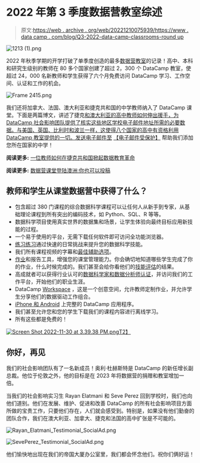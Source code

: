 # 2022 年第 3 季度数据营教室综述

> 原文:[https://web . archive . org/web/20221210075939/https://www . data camp . com/blog/Q3-2022-data-camp-classrooms-round up](https://web.archive.org/web/20221210075939/https://www.datacamp.com/blog/q3-2022-data-camp-classrooms-roundup)

![1213 (1).png](../Images/bf2739903d297874336222ebd699b5c1.png)

2022 年秋季学期的开学打破了单季度创造的最多[数据营教室](https://web.archive.org/web/20221212135819/https://www.datacamp.com/groups/classrooms)的记录！高中、本科和研究生级别的教师在 80 多个国家创建了超过 2，300 个 DataCamp 教室，使超过 24，000 名新教师和学生获得了六个月免费访问 DataCamp 学习、工作空间、认证和工作的机会。

![Frame 2415.png](../Images/c85ed03e475960a16bc5a0d94eb7ecf6.png)

我们还将加拿大、法国、澳大利亚和捷克共和国的中学教师纳入了 DataCamp 课堂。下面是两篇博文，讲述了捷克[和澳大利亚](https://web.archive.org/web/20221212135819/https://www.datacamp.com/blog/how-one-teacher-revolutionized-data-education-in-the-czech-republic)[的高中教师如何伸出援手，为 DataCamp 社会影响团队提供了核实这些地区学校电子邮件地址所需的必要数据。与美国、英国、比利时和波兰一样，这使得八个国家的高中有资格利用 DataCamp 教室提供的一切。发送电子邮件至](https://web.archive.org/web/20221212135819/https://www.datacamp.com/blog/datacamp-classrooms-australia) [【电子邮件受保护】](/web/20221212135819/https://www.datacamp.com/cdn-cgi/l/email-protection#492d2627283d2c092d283d282a282439672a2624) 帮助我们添加您所在国家的中学！

**阅读更多:** [一位教师如何在捷克共和国掀起数据教育革命](https://web.archive.org/web/20221212135819/https://www.datacamp.com/blog/how-one-teacher-revolutionized-data-education-in-the-czech-republic)

**阅读更多:** [数据营课堂登陆澳洲:你也可以投稿](https://web.archive.org/web/20221212135819/https://www.datacamp.com/blog/datacamp-classrooms-australia)

## 教师和学生从课堂数据营中获得了什么？

*   包含超过 380 门课程的综合数据科学课程可以让任何人从新手到专家，从基础理论课程到所有突出的编码技术，如 Python、SQL、R 等等。
*   数据科学项目使用真实世界的数据集和场景，让学生体验向最终目标应用新技能的过程。
*   一个易于使用的平台，无需下载任何软件即可访问全功能浏览器。
*   [练习练习](https://web.archive.org/web/20221212135819/https://www.datacamp.com/interactive-learning)通过快速的日常挑战来提升您的数据科学技能。
*   我们所有课程视频的字幕和[最佳辅助选项](https://web.archive.org/web/20221212135819/https://www.datacamp.com/blog/learner-spotlight-learning-on-datacamp-with-a-disability)。
*   [作业](https://web.archive.org/web/20221212135819/https://support.datacamp.com/hc/en-us/articles/360050186713-Assignments-Overview#creating-an-assignment-0-0)和报告工具，增强您的课堂管理能力。你会确切地知道哪些学生完成了你的作业，什么时候完成的。我们甚至会给你看他们的[技能评估](https://web.archive.org/web/20221212135819/https://www.datacamp.com/signal)的结果。
*   高成就者可以获得行业认可的[数据科学家和数据分析师认证](https://web.archive.org/web/20221212135819/https://www.datacamp.com/certification)，并访问我们的工作平台，开始他们的职业生涯。
*   DataCamp [Workspace](https://web.archive.org/web/20221212135819/https://www.datacamp.com/workspace) ，这是一个创意空间，允许教师定制作业，并允许学生分享他们的数据驱动工作组合。
*   [iPhone 和 Android](https://web.archive.org/web/20221212135819/https://www.datacamp.com/mobile) 上完整的 DataCamp 应用程序。
*   我们甚至允许您和您的学生下载我们的课程内容进行离线学习。
*   所有这些都是免费的！

[![Screen Shot 2022-11-30 at 3.39.38 PM.png](../Images/1903c8a9d9098ec1910f304f68c3c60a.png)T2】](https://web.archive.org/web/20221212135819/https://www.datacamp.com/groups/classrooms#academic_form "Apply to DataCamp Classrooms")

## 你好，再见

我们的社会影响团队有了一名新成员！奥利·杜赫斯特是 DataCamp 的新任增长副总裁。他位于伦敦之外，他的目标是在 2023 年将数据营的捐赠和教室增加一倍。

当我们的社会影响实习生 Rayan Elatmani 和 Seve Perez 回到学校时，我们也向他们道别。他们在发展、维护、促进和改善 DataCamp 的所有社会影响项目方面所做的宝贵工作，只要他们存在，人们就会感受到。特别是，如果没有他们勤奋的团队合作，我们在澳大利亚、加拿大、捷克和法国的高中扩张是不可能的。

![Rayan_Elatmani_Testimonial_SocialAd.png](../Images/fad35ffb515a173c113552e067c667c0.png)

![SevePerez_Testimonial_SocialAd.png](../Images/e2757379b8c5223f2dd83c1608443318.png)

他们愉快地出现在我们的帝国大厦办公室里，我们都会怀念他们。祝你们俩好运！